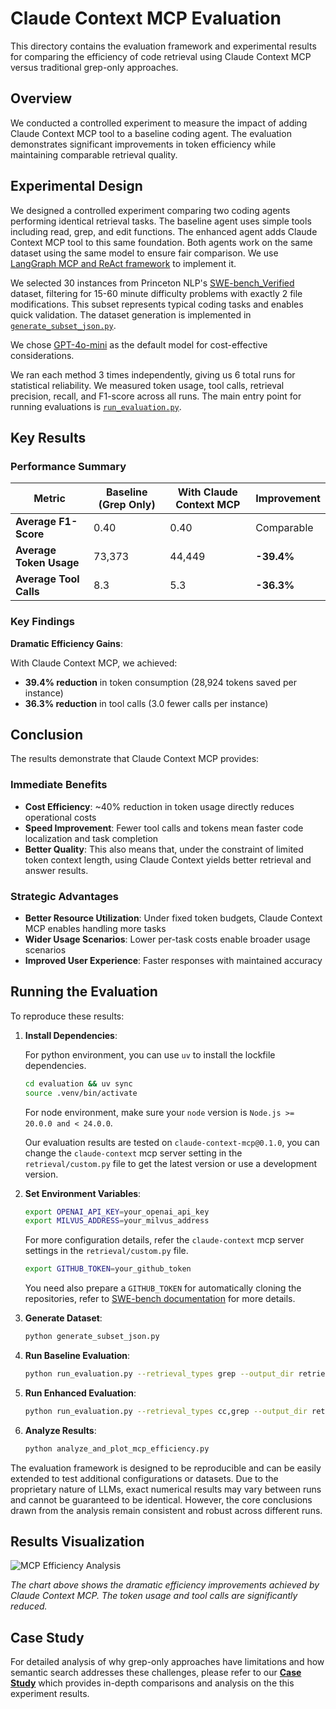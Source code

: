 # Claude Context MCP Evaluation

This directory contains the evaluation framework and experimental results for comparing the efficiency of code retrieval using Claude Context MCP versus traditional grep-only approaches.

## Overview

We conducted a controlled experiment to measure the impact of adding Claude Context MCP tool to a baseline coding agent. The evaluation demonstrates significant improvements in token efficiency while maintaining comparable retrieval quality.

## Experimental Design

We designed a controlled experiment comparing two coding agents performing identical retrieval tasks. The baseline agent uses simple tools including read, grep, and edit functions. The enhanced agent adds Claude Context MCP tool to this same foundation. Both agents work on the same dataset using the same model to ensure fair comparison. We use [LangGraph MCP and ReAct framework](https://langchain-ai.github.io/langgraph/agents/mcp/#use-mcp-tools) to implement it.

We selected 30 instances from Princeton NLP's [SWE-bench_Verified](https://openai.com/index/introducing-swe-bench-verified/) dataset, filtering for 15-60 minute difficulty problems with exactly 2 file modifications. This subset represents typical coding tasks and enables quick validation. The dataset generation is implemented in [`generate_subset_json.py`](./generate_subset_json.py).

We chose [GPT-4o-mini](https://platform.openai.com/docs/models/gpt-4o-mini) as the default model for cost-effective considerations.

We ran each method 3 times independently, giving us 6 total runs for statistical reliability. We measured token usage, tool calls, retrieval precision, recall, and F1-score across all runs. The main entry point for running evaluations is [`run_evaluation.py`](./run_evaluation.py).

## Key Results

### Performance Summary

| Metric | Baseline (Grep Only) | With Claude Context MCP | Improvement |
|--------|---------------------|--------------------------|-------------|
| **Average F1-Score** | 0.40 | 0.40 | Comparable |
| **Average Token Usage** | 73,373 | 44,449 | **-39.4%** |
| **Average Tool Calls** | 8.3 | 5.3 | **-36.3%** |

### Key Findings

**Dramatic Efficiency Gains**: 

With Claude Context MCP, we achieved:
- **39.4% reduction** in token consumption (28,924 tokens saved per instance)
- **36.3% reduction** in tool calls (3.0 fewer calls per instance)


## Conclusion

The results demonstrate that Claude Context MCP provides:

### Immediate Benefits
- **Cost Efficiency**: ~40% reduction in token usage directly reduces operational costs
- **Speed Improvement**: Fewer tool calls and tokens mean faster code localization and task completion
- **Better Quality**: This also means that, under the constraint of limited token context length, using Claude Context yields better retrieval and answer results.

### Strategic Advantages
- **Better Resource Utilization**: Under fixed token budgets, Claude Context MCP enables handling more tasks
- **Wider Usage Scenarios**: Lower per-task costs enable broader usage scenarios
- **Improved User Experience**: Faster responses with maintained accuracy


## Running the Evaluation

To reproduce these results:

1. **Install Dependencies**:

   For python environment, you can use `uv` to install the lockfile dependencies.
   ```bash
   cd evaluation && uv sync
   source .venv/bin/activate
   ```
   For node environment, make sure your `node` version is `Node.js >= 20.0.0 and < 24.0.0`.

   Our evaluation results are tested on `claude-context-mcp@0.1.0`, you can change the `claude-context` mcp server setting in the `retrieval/custom.py` file to get the latest version or use a development version.
   
2. **Set Environment Variables**:
   ```bash
   export OPENAI_API_KEY=your_openai_api_key
   export MILVUS_ADDRESS=your_milvus_address
   ```
   For more configuration details, refer the `claude-context` mcp server settings in the `retrieval/custom.py` file.

   ```bash
   export GITHUB_TOKEN=your_github_token
   ```
   You need also prepare a `GITHUB_TOKEN` for automatically cloning the repositories, refer to [SWE-bench documentation](https://www.swebench.com/SWE-bench/guides/create_rag_datasets/#example-usage) for more details.

3. **Generate Dataset**:
   ```bash
   python generate_subset_json.py
   ```

4. **Run Baseline Evaluation**:
   ```bash
   python run_evaluation.py --retrieval_types grep --output_dir retrieval_results_grep
   ```

5. **Run Enhanced Evaluation**:
   ```bash
   python run_evaluation.py --retrieval_types cc,grep --output_dir retrieval_results_both
   ```

6. **Analyze Results**:
   ```bash
   python analyze_and_plot_mcp_efficiency.py
   ```

The evaluation framework is designed to be reproducible and can be easily extended to test additional configurations or datasets. Due to the proprietary nature of LLMs, exact numerical results may vary between runs and cannot be guaranteed to be identical. However, the core conclusions drawn from the analysis remain consistent and robust across different runs.

## Results Visualization

![MCP Efficiency Analysis](../assets/mcp_efficiency_analysis_chart.png)

*The chart above shows the dramatic efficiency improvements achieved by Claude Context MCP. The token usage and tool calls are significantly reduced.*

## Case Study

For detailed analysis of why grep-only approaches have limitations and how semantic search addresses these challenges, please refer to our **[Case Study](./case_study/)** which provides in-depth comparisons and analysis on the this experiment results.